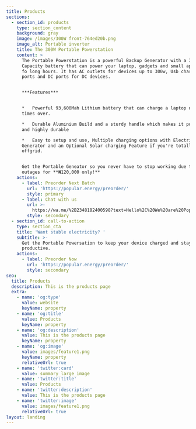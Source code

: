 ```yaml
---
title: Products
sections:
  - section_id: products
    type: section_content
    background: gray
    image: /images/300W front-764ed20b.png
    image_alt: Portable inverter
    title: The 300W Portable Powerstation
    content: >
      The Portable Powerstation is a powerful Backup Generator with a 346wh
      Capacity battery that can power your laptop, gadgets and small appliances
      fo long hours. It has AC outlets for devices up to 300w, Usb charging
      ports and DC ports for DC devices.


      ***Features***


      *   Powerful 93,600Mah Lithium battery that can charge a laptop up to 5
      times over.

      *   Durable Aluminium Build and a sturdy handle which makes it portable
      and highly durable

      *   Easy to setup and use, Multiple charging options with Electricity,
      Generator and an Optional Solar charging Feature if you're totally
      offgrid.


      Get the Portable Geneator so you never have to stop working due to a power
      outages for **₦120,000 only!**
    actions:
      - label: Preorder Next Batch
        url: 'https://popular.energy/preorder/'
        style: primary
      - label: Chat with us
        url: >-
          https://wa.me/%2B2348182400598?text=Hello%2C%20We%20are%20Popular%20Energy.%0AHow%20can%20we%20be%20of%20service%3F
        style: secondary
  - section_id: call-to-action
    type: section_cta
    title: 'Want stable electricity? '
    subtitle: >-
      Get the Portable Powersation to keep your device charged and stay
      productive.
    actions:
      - label: Preorder Now
        url: 'https://popular.energy/preorder/'
        style: secondary
seo:
  title: Products
  description: This is the products page
  extra:
    - name: 'og:type'
      value: website
      keyName: property
    - name: 'og:title'
      value: Products
      keyName: property
    - name: 'og:description'
      value: This is the products page
      keyName: property
    - name: 'og:image'
      value: images/feature1.png
      keyName: property
      relativeUrl: true
    - name: 'twitter:card'
      value: summary_large_image
    - name: 'twitter:title'
      value: Products
    - name: 'twitter:description'
      value: This is the products page
    - name: 'twitter:image'
      value: images/feature1.png
      relativeUrl: true
layout: landing
---
```

